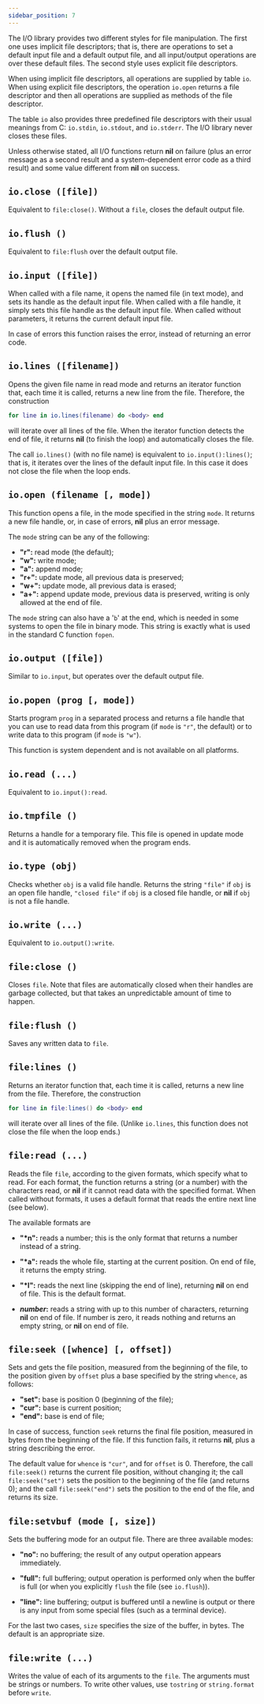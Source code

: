 ```yaml
---
sidebar_position: 7
---
```


The I/O library provides two different styles for file manipulation.
The first one uses implicit file descriptors;
that is, there are operations to set a default input file and a
default output file,
and all input/output operations are over these default files.
The second style uses explicit file descriptors.

When using implicit file descriptors,
all operations are supplied by table `io`.
When using explicit file descriptors,
the operation `io.open` returns a file descriptor
and then all operations are supplied as methods of the file descriptor.

The table `io` also provides
three predefined file descriptors with their usual meanings from C:
`io.stdin`, `io.stdout`, and `io.stderr`.
The I/O library never closes these files.

Unless otherwise stated,
all I/O functions return **nil** on failure
(plus an error message as a second result and
a system-dependent error code as a third result)
and some value different from **nil** on success.

## `io.close ([file])`

Equivalent to `file:close()`.
Without a `file`, closes the default output file.

## `io.flush ()`

Equivalent to `file:flush` over the default output file.

## `io.input ([file])`

When called with a file name, it opens the named file (in text mode),
and sets its handle as the default input file.
When called with a file handle,
it simply sets this file handle as the default input file.
When called without parameters,
it returns the current default input file.

In case of errors this function raises the error,
instead of returning an error code.

## `io.lines ([filename])`

Opens the given file name in read mode
and returns an iterator function that,
each time it is called,
returns a new line from the file.
Therefore, the construction

```lua
for line in io.lines(filename) do <body> end
```

will iterate over all lines of the file.
When the iterator function detects the end of file,
it returns **nil** (to finish the loop) and automatically closes the file.

The call `io.lines()` (with no file name) is equivalent
to `io.input():lines()`;
that is, it iterates over the lines of the default input file.
In this case it does not close the file when the loop ends.

## `io.open (filename [, mode])`

This function opens a file,
in the mode specified in the string `mode`.
It returns a new file handle,
or, in case of errors, **nil** plus an error message.

The `mode` string can be any of the following:

- **"r":** read mode (the default);
- **"w":** write mode;
- **"a":** append mode;
- **"r+":** update mode, all previous data is preserved;
- **"w+":** update mode, all previous data is erased;
- **"a+":** append update mode, previous data is preserved,
  writing is only allowed at the end of file.

The `mode` string can also have a '`b`' at the end,
which is needed in some systems to open the file in binary mode.
This string is exactly what is used in the
standard C function `fopen`.

## `io.output ([file])`

Similar to `io.input`, but operates over the default output file.

## `io.popen (prog [, mode])`

Starts program `prog` in a separated process and returns
a file handle that you can use to read data from this program
(if `mode` is `"r"`, the default)
or to write data to this program
(if `mode` is `"w"`).

This function is system dependent and is not available
on all platforms.

## `io.read (...)`

Equivalent to `io.input():read`.

## `io.tmpfile ()`

Returns a handle for a temporary file.
This file is opened in update mode
and it is automatically removed when the program ends.

## `io.type (obj)`

Checks whether `obj` is a valid file handle.
Returns the string `"file"` if `obj` is an open file handle,
`"closed file"` if `obj` is a closed file handle,
or **nil** if `obj` is not a file handle.

## `io.write (...)`

Equivalent to `io.output():write`.

## `file:close ()`

Closes `file`.
Note that files are automatically closed when
their handles are garbage collected,
but that takes an unpredictable amount of time to happen.

## `file:flush ()`

Saves any written data to `file`.

## `file:lines ()`

Returns an iterator function that,
each time it is called,
returns a new line from the file.
Therefore, the construction

```lua
for line in file:lines() do <body> end
```

will iterate over all lines of the file.
(Unlike `io.lines`, this function does not close the file
when the loop ends.)

## `file:read (...)`

Reads the file `file`,
according to the given formats, which specify what to read.
For each format,
the function returns a string (or a number) with the characters read,
or **nil** if it cannot read data with the specified format.
When called without formats,
it uses a default format that reads the entire next line
(see below).

The available formats are

- **"\*n":**
  reads a number;
  this is the only format that returns a number instead of a string.

- **"\*a":**
  reads the whole file, starting at the current position.
  On end of file, it returns the empty string.

- **"\*l":**
  reads the next line (skipping the end of line),
  returning **nil** on end of file.
  This is the default format.

- **_number_:**
  reads a string with up to this number of characters,
  returning **nil** on end of file.
  If number is zero,
  it reads nothing and returns an empty string,
  or **nil** on end of file.

## `file:seek ([whence] [, offset])`

Sets and gets the file position,
measured from the beginning of the file,
to the position given by `offset` plus a base
specified by the string `whence`, as follows:

- **"set":** base is position 0 (beginning of the file);
- **"cur":** base is current position;
- **"end":** base is end of file;

In case of success, function `seek` returns the final file position,
measured in bytes from the beginning of the file.
If this function fails, it returns **nil**,
plus a string describing the error.

The default value for `whence` is `"cur"`,
and for `offset` is 0.
Therefore, the call `file:seek()` returns the current
file position, without changing it;
the call `file:seek("set")` sets the position to the
beginning of the file (and returns 0);
and the call `file:seek("end")` sets the position to the
end of the file, and returns its size.

## `file:setvbuf (mode [, size])`

Sets the buffering mode for an output file.
There are three available modes:

- **"no":**
  no buffering; the result of any output operation appears immediately.

- **"full":**
  full buffering; output operation is performed only
  when the buffer is full (or when you explicitly `flush` the file
  (see `io.flush`)).

- **"line":**
  line buffering; output is buffered until a newline is output
  or there is any input from some special files
  (such as a terminal device).

For the last two cases, `size`
specifies the size of the buffer, in bytes.
The default is an appropriate size.

## `file:write (...)`

Writes the value of each of its arguments to
the `file`.
The arguments must be strings or numbers.
To write other values,
use `tostring` or `string.format` before `write`.
